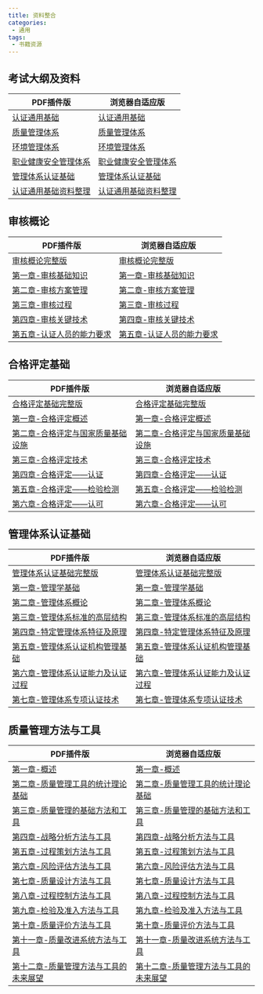 ```yaml
---
title: 资料整合
categories:
 - 通用
tags:
 - 书籍资源
---
```


## 考试大纲及资料
| PDF插件版      | 浏览器自适应版 |
| ----------- | ----------- |
|[认证通用基础](http://public.yangmn.com/web/viewer.html?file=考试大纲及资料整理/认证通用基础考试大纲.pdf) |[认证通用基础](http://public.yangmn.com/web/考试大纲及资料整理/认证通用基础考试大纲.pdf)|
|[质量管理体系](http://public.yangmn.com/web/viewer.html?file=考试大纲及资料整理/质量管理体系基础考试大纲.pdf) |[质量管理体系](http://public.yangmn.com/web/考试大纲及资料整理/质量管理体系基础考试大纲.pdf)|
|[环境管理体系](http://public.yangmn.com/web/viewer.html?file=考试大纲及资料整理/环境管理体系基础考试大纲.pdf) |[环境管理体系](http://public.yangmn.com/web/考试大纲及资料整理/环境管理体系基础考试大纲.pdf)|
|[职业健康安全管理体系](http://public.yangmn.com/web/viewer.html?file=考试大纲及资料整理/职业健康安全管理体系基础考试大纲.pdf) |[职业健康安全管理体系](http://public.yangmn.com/web/考试大纲及资料整理/职业健康安全管理体系基础考试大纲.pdf)|
|[管理体系认证基础](http://public.yangmn.com/web/viewer.html?file=考试大纲及资料整理/管理体系认证基础考试大纲.pdf) |[管理体系认证基础](http://public.yangmn.com/web/考试大纲及资料整理/管理体系认证基础考试大纲.pdf)|
|[认证通用基础资料整理](http://public.yangmn.com/web/viewer.html?file=考试大纲及资料整理/认证通用基础资料整理.pdf) |[认证通用基础资料整理](http://public.yangmn.com/web/考试大纲及资料整理/认证通用基础资料整理.pdf)|


## 审核概论

| PDF插件版      | 浏览器自适应版 |
| ----------- | ----------- |
 |[审核概论完整版](http://public.yangmn.com/web/viewer.html?file=审核概论/审核概论.pdf) |[审核概论完整版](http://public.yangmn.com/web/审核概论/审核概论.pdf)|
 |[第一章-审核基础知识](http://public.yangmn.com/web/viewer.html?file=审核概论/第一章-审核基础知识.pdf)|[第一章-审核基础知识](http://public.yangmn.com/web/审核概论/第一章-审核基础知识.pdf)|
 |[第二章-审核方案管理](http://public.yangmn.com/web/viewer.html?file=审核概论/第二章-审核方案管理.pdf)|[第二章-审核方案管理](http://public.yangmn.com/web/审核概论/第二章-审核方案管理.pdf)|
 |[第三章-审核过程](http://public.yangmn.com/web/viewer.html?file=审核概论/第三章-审核过程.pdf)|[第三章-审核过程](http://public.yangmn.com/web/审核概论/第三章-审核过程.pdf)|
 |[第四章-审核关键技术](http://public.yangmn.com/web/viewer.html?file=审核概论/第四章-审核关键技术.pdf)|[第四章-审核关键技术](http://public.yangmn.com/web/审核概论/第四章-审核关键技术.pdf)|
 |[第五章-认证人员的能力要求](http://public.yangmn.com/web/viewer.html?file=审核概论/第五章-认证人员的能力要求.pdf)|[第五章-认证人员的能力要求](http://public.yangmn.com/web/审核概论/第五章-认证人员的能力要求.pdf)|
<!-- 
## 产品认证基础
| PDF插件版      | 浏览器自适应版 |
| ----------- | ----------- |
|[产品认证基础完整版](http://public.yangmn.com/web/viewer.html?file=产品认证基础/产品认证基础.pdf)|[产品认证基础完整版](http://public.yangmn.com/web/产品认证基础/产品认证基础.pdf)|
|[第一章-产品质量与符合性评价](http://public.yangmn.com/web/viewer.html?file=产品认证基础/第一章-产品质量与符合性评价.pdf)|[第一章-产品质量与符合性评价](http://public.yangmn.com/web/产品认证基础/第一章-产品质量与符合性评价.pdf)|
|[第二章-产品认证概述](http://public.yangmn.com/web/viewer.html?file=产品认证基础/第二章-产品认证概述.pdf)|[第二章-产品认证概述](http://public.yangmn.com/web/产品认证基础/第二章-产品认证概述.pdf)|
|[第三章-产品认证方案](http://public.yangmn.com/web/viewer.html?file=产品认证基础/第三章-产品认证方案.pdf)|[第三章-产品认证方案](http://public.yangmn.com/web/产品认证基础/第三章-产品认证方案.pdf)|
|[第四章-产品认证机构的要求及管理](http://public.yangmn.com/web/viewer.html?file=产品认证基础/第四章-产品认证机构的要求及管理.pdf)|[第四章-产品认证机构的要求及管理](http://public.yangmn.com/web/产品认证基础/第四章-产品认证机构的要求及管理.pdf)|
|[第五章-产品认证过程与关键技术](http://public.yangmn.com/web/viewer.html?file=产品认证基础/第五章-产品认证过程与关键技术.pdf)|[第五章-产品认证过程与关键技术](http://public.yangmn.com/web/产品认证基础/第五章-产品认证过程与关键技术.pdf)|
|[第六章-产品认证工厂检查及其关键技术](http://public.yangmn.com/web/viewer.html?file=产品认证基础/第六章-产品认证工厂检查及其关键技术.pdf)|[第六章-产品认证工厂检查及其关键技术](http://public.yangmn.com/web/产品认证基础/第六章-产品认证工厂检查及其关键技术.pdf)|
|[第七章-典型产品认证实施规则的案例介绍](http://public.yangmn.com/web/viewer.html?file=产品认证基础/第七章-典型产品认证实施规则的案例介绍.pdf)|[第七章-典型产品认证实施规则的案例介绍](http://public.yangmn.com/web/产品认证基础/第七章-典型产品认证实施规则的案例介绍.pdf)| -->

## 合格评定基础
| PDF插件版      | 浏览器自适应版 |
| ----------- | ----------- |
| [合格评定基础完整版](http://public.yangmn.com/web/viewer.html?file=合格评定基础/合格评定基础.pdf) | [合格评定基础完整版](http://public.yangmn.com/web/合格评定基础/合格评定基础.pdf) |
| [第一章-合格评定概述](http://public.yangmn.com/web/合格评定基础/第一章-合格评定概述.pdf)   | [第一章-合格评定概述](http://public.yangmn.com/web/合格评定基础/第一章-合格评定概述.pdf)|
|[第二章-合格评定与国家质量基础设施](http://public.yangmn.com/web/viewer.html?file=合格评定基础/第二章-合格评定与国家质量基础设施.pdf)|[第二章-合格评定与国家质量基础设施](http://public.yangmn.com/web/合格评定基础/第二章-合格评定与国家质量基础设施.pdf)|
|[第三章-合格评定技术](http://public.yangmn.com/web/viewer.html?file=合格评定基础/第三章-合格评定技术.pdf)|[第三章-合格评定技术](http://public.yangmn.com/web/合格评定基础/第三章-合格评定技术.pdf)|
|[第四章-合格评定——认证](http://public.yangmn.com/web/viewer.html?file=合格评定基础/第四章-合格评定——认证.pdf)|[第四章-合格评定——认证](http://public.yangmn.com/web/合格评定基础/第四章-合格评定——认证.pdf)|
|[第五章-合格评定——检验检测](http://public.yangmn.com/web/viewer.html?file=合格评定基础/第五章-合格评定——检验检测.pdf)|[第五章-合格评定——检验检测](http://public.yangmn.com/web/合格评定基础/第五章-合格评定——检验检测.pdf)|
|[第六章-合格评定——认可](http://public.yangmn.com/web/viewer.html?file=合格评定基础/第六章-合格评定——认可.pdf)|[第六章-合格评定——认可](http://public.yangmn.com/web/合格评定基础/第六章-合格评定——认可.pdf)|

## 管理体系认证基础
| PDF插件版      | 浏览器自适应版 |
| ----------- | ----------- |
|[管理体系认证基础完整版](http://public.yangmn.com/web/viewer.html?file=管理体系认证基础/管理体系认证基础.pdf)|[管理体系认证基础完整版](http://public.yangmn.com/web/管理体系认证基础/管理体系认证基础.pdf)|
|[第一章-管理学基础](http://public.yangmn.com/web/viewer.html?file=管理体系认证基础/第一章-管理学基础.pdf)|[第一章-管理学基础](http://public.yangmn.com/web/管理体系认证基础/第一章-管理学基础.pdf)|
|[第二章-管理体系概论](http://public.yangmn.com/web/viewer.html?file=管理体系认证基础/第二章-管理体系概论.pdf)|[第二章-管理体系概论](http://public.yangmn.com/web/管理体系认证基础/第二章-管理体系概论.pdf)|
|[第三章-管理体系标准的高层结构](http://public.yangmn.com/web/viewer.html?file=管理体系认证基础/第三章-管理体系标准的高层结构.pdf)|[第三章-管理体系标准的高层结构](http://public.yangmn.com/web/管理体系认证基础/第三章-管理体系标准的高层结构.pdf)|
|[第四章-特定管理体系特征及原理](http://public.yangmn.com/web/viewer.html?file=管理体系认证基础/第四章-特定管理体系特征及原理.pdf)|[第四章-特定管理体系特征及原理](http://public.yangmn.com/web/管理体系认证基础/第四章-特定管理体系特征及原理.pdf)|
|[第五章-管理体系认证机构管理基础](http://public.yangmn.com/web/viewer.html?file=管理体系认证基础/第五章-管理体系认证机构管理基础.pdf)|[第五章-管理体系认证机构管理基础](http://public.yangmn.com/web/管理体系认证基础/第五章-管理体系认证机构管理基础.pdf)|
|[第六章-管理体系认证能力及认证过程](http://public.yangmn.com/web/viewer.html?file=管理体系认证基础/第六章-管理体系认证能力及认证过程.pdf)|[第六章-管理体系认证能力及认证过程](http://public.yangmn.com/web/管理体系认证基础/第六章-管理体系认证能力及认证过程.pdf)|
|[第七章-管理体系专项认证技术](http://public.yangmn.com/web/viewer.html?file=管理体系认证基础/第七章-管理体系专项认证技术.pdf)|[第七章-管理体系专项认证技术](http://public.yangmn.com/web/管理体系认证基础/第七章-管理体系专项认证技术.pdf)|

## 质量管理方法与工具
| PDF插件版      | 浏览器自适应版 |
| ----------- | ----------- |
|[第一章-概述](http://public.yangmn.com/web/viewer.html?file=质量管理方法与工具/第一章-概述.pdf)|[第一章-概述](http://public.yangmn.com/web/质量管理方法与工具/第一章-.pdf)|
|[第二章-质量管理工具的统计理论基础](http://public.yangmn.com/web/viewer.html?file=质量管理方法与工具/第二章-质量管理工具的统计理论基础.pdf)|[第二章-质量管理工具的统计理论基础](http://public.yangmn.com/web/质量管理方法与工具/第二章-质量管理工具的统计理论基础.pdf)|
|[第三章-质量管理的基础方法和工具](http://public.yangmn.com/web/viewer.html?file=质量管理方法与工具/第三章-质量管理的基础方法和工具.pdf)|[第三章-质量管理的基础方法和工具](http://public.yangmn.com/web/质量管理方法与工具/第三章-质量管理的基础方法和工具.pdf)|
|[第四章-战略分析方法与工具](http://public.yangmn.com/web/viewer.html?file=质量管理方法与工具/第四章-战略分析方法与工具.pdf)|[第四章-战略分析方法与工具](http://public.yangmn.com/web/质量管理方法与工具/第四章-战略分析方法与工具.pdf)|
|[第五章-过程策划方法与工具](http://public.yangmn.com/web/viewer.html?file=质量管理方法与工具/第五章-过程策划方法与工具pdf)|[第五章-过程策划方法与工具](http://public.yangmn.com/web/质量管理方法与工具/第五章-过程策划方法与工具pdf)|
|[第六章-风险评估方法与工具](http://public.yangmn.com/web/viewer.html?file=质量管理方法与工具/第六章-风险评估方法与工具pdf)|[第六章-风险评估方法与工具](http://public.yangmn.com/web/质量管理方法与工具/第六章-风险评估方法与工具pdf)|
|[第七章-质量设计方法与工具](http://public.yangmn.com/web/viewer.html?file=质量管理方法与工具/第七章-质量设计方法与工具.pdf)|[第七章-质量设计方法与工具](http://public.yangmn.com/web/质量管理方法与工具/第七章-质量设计方法与工具.pdf)|
|[第八章-过程控制方法与工具](http://public.yangmn.com/web/viewer.html?file=质量管理方法与工具/第八章-过程控制方法与工具.pdf)|[第八章-过程控制方法与工具](http://public.yangmn.com/web/质量管理方法与工具/第八章-过程控制方法与工具.pdf)|
|[第九章-检验及准入方法与工具](http://public.yangmn.com/web/viewer.html?file=质量管理方法与工具/第九章-检验及准入方法与工具.pdf)|[第九章-检验及准入方法与工具](http://public.yangmn.com/web/质量管理方法与工具/第九章-检验及准入方法与工具.pdf)|
|[第十章-质量评价方法与工具](http://public.yangmn.com/web/viewer.html?file=质量管理方法与工具/第十章-质量评价方法与工具.pdf)|[第十章-质量评价方法与工具](http://public.yangmn.com/web/质量管理方法与工具/第十章-质量评价方法与工具.pdf)|
|[第十一章-质量改进系统方法与工具](http://public.yangmn.com/web/viewer.html?file=质量管理方法与工具/第十一章-质量改进系统方法与工具.pdf)|[第十一章-质量改进系统方法与工具](http://public.yangmn.com/web/质量管理方法与工具/第十一章-质量改进系统方法与工具.pdf)|
|[第十二章-质量管理方法与工具的未来展望](http://public.yangmn.com/web/viewer.html?file=质量管理方法与工具/第十二章-质量管理方法与工具的未来展望.pdf)|[第十二章-质量管理方法与工具的未来展望](http://public.yangmn.com/web/质量管理方法与工具/第十二章-质量管理方法与工具的未来展望.pdf)|